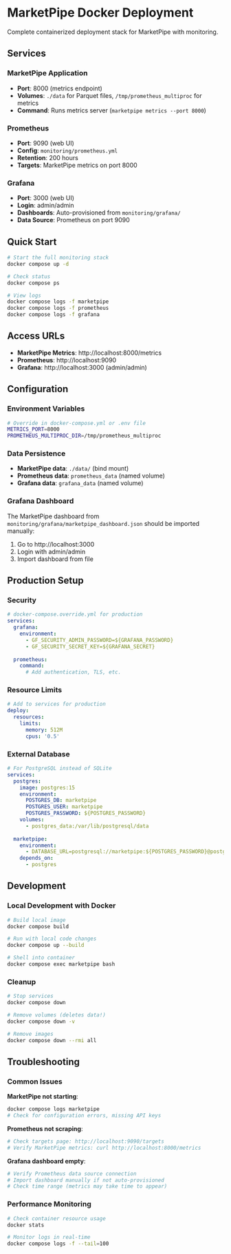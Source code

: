 # MarketPipe Docker Deployment

Complete containerized deployment stack for MarketPipe with monitoring.

## Services

### MarketPipe Application
- **Port**: 8000 (metrics endpoint)
- **Volumes**: `./data` for Parquet files, `/tmp/prometheus_multiproc` for metrics
- **Command**: Runs metrics server (`marketpipe metrics --port 8000`)

### Prometheus
- **Port**: 9090 (web UI)
- **Config**: `monitoring/prometheus.yml`
- **Retention**: 200 hours
- **Targets**: MarketPipe metrics on port 8000

### Grafana
- **Port**: 3000 (web UI)
- **Login**: admin/admin
- **Dashboards**: Auto-provisioned from `monitoring/grafana/`
- **Data Source**: Prometheus on port 9090

## Quick Start

```bash
# Start the full monitoring stack
docker compose up -d

# Check status
docker compose ps

# View logs
docker compose logs -f marketpipe
docker compose logs -f prometheus
docker compose logs -f grafana
```

## Access URLs

- **MarketPipe Metrics**: http://localhost:8000/metrics
- **Prometheus**: http://localhost:9090
- **Grafana**: http://localhost:3000 (admin/admin)

## Configuration

### Environment Variables
```bash
# Override in docker-compose.yml or .env file
METRICS_PORT=8000
PROMETHEUS_MULTIPROC_DIR=/tmp/prometheus_multiproc
```

### Data Persistence
- **MarketPipe data**: `./data/` (bind mount)
- **Prometheus data**: `prometheus_data` (named volume)
- **Grafana data**: `grafana_data` (named volume)

### Grafana Dashboard
The MarketPipe dashboard from `monitoring/grafana/marketpipe_dashboard.json` should be imported manually:
1. Go to http://localhost:3000
2. Login with admin/admin
3. Import dashboard from file

## Production Setup

### Security
```yaml
# docker-compose.override.yml for production
services:
  grafana:
    environment:
      - GF_SECURITY_ADMIN_PASSWORD=${GRAFANA_PASSWORD}
      - GF_SECURITY_SECRET_KEY=${GRAFANA_SECRET}
  
  prometheus:
    command:
      # Add authentication, TLS, etc.
```

### Resource Limits
```yaml
# Add to services for production
deploy:
  resources:
    limits:
      memory: 512M
      cpus: '0.5'
```

### External Database
```yaml
# For PostgreSQL instead of SQLite
services:
  postgres:
    image: postgres:15
    environment:
      POSTGRES_DB: marketpipe
      POSTGRES_USER: marketpipe
      POSTGRES_PASSWORD: ${POSTGRES_PASSWORD}
    volumes:
      - postgres_data:/var/lib/postgresql/data
  
  marketpipe:
    environment:
      - DATABASE_URL=postgresql://marketpipe:${POSTGRES_PASSWORD}@postgres:5432/marketpipe
    depends_on:
      - postgres
```

## Development

### Local Development with Docker
```bash
# Build local image
docker compose build

# Run with local code changes
docker compose up --build

# Shell into container
docker compose exec marketpipe bash
```

### Cleanup
```bash
# Stop services
docker compose down

# Remove volumes (deletes data!)
docker compose down -v

# Remove images
docker compose down --rmi all
```

## Troubleshooting

### Common Issues

**MarketPipe not starting**:
```bash
docker compose logs marketpipe
# Check for configuration errors, missing API keys
```

**Prometheus not scraping**:
```bash
# Check targets page: http://localhost:9090/targets
# Verify MarketPipe metrics: curl http://localhost:8000/metrics
```

**Grafana dashboard empty**:
```bash
# Verify Prometheus data source connection
# Import dashboard manually if not auto-provisioned
# Check time range (metrics may take time to appear)
```

### Performance Monitoring
```bash
# Check container resource usage
docker stats

# Monitor logs in real-time
docker compose logs -f --tail=100
``` 